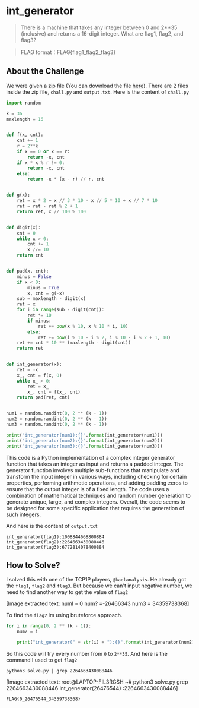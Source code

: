 # int_generator
> There is a machine that takes any integer between 0 and 2**35 (inclusive) and returns a 16-digit integer.
What are flag1, flag2, and flag3?

> FLAG format：FLAG{flag1_flag2_flag3}

## About the Challenge
We were given a zip file (You can download the file [here](mis-int-generator.zip)). There are 2 files inside the zip file, `chall.py` and `output.txt`. Here is the content of `chall.py`

```python
import random

k = 36
maxlength = 16


def f(x, cnt):
    cnt += 1
    r = 2**k
    if x == 0 or x == r:
        return -x, cnt
    if x * x % r != 0:
        return -x, cnt
    else:
        return -x * (x - r) // r, cnt


def g(x):
    ret = x * 2 + x // 3 * 10 - x // 5 * 10 + x // 7 * 10
    ret = ret - ret % 2 + 1
    return ret, x // 100 % 100


def digit(x):
    cnt = 0
    while x > 0:
        cnt += 1
        x //= 10
    return cnt


def pad(x, cnt):
    minus = False
    if x < 0:
        minus = True
        x, cnt = g(-x)
    sub = maxlength - digit(x)
    ret = x
    for i in range(sub - digit(cnt)):
        ret *= 10
        if minus:
            ret += pow(x % 10, x % 10 * i, 10)
        else:
            ret += pow(i % 10 - i % 2, i % 10 - i % 2 + 1, 10)
    ret += cnt * 10 ** (maxlength - digit(cnt))
    return ret


def int_generator(x):
    ret = -x
    x_, cnt = f(x, 0)
    while x_ > 0:
        ret = x_
        x_, cnt = f(x_, cnt)
    return pad(ret, cnt)


num1 = random.randint(0, 2 ** (k - 1))
num2 = random.randint(0, 2 ** (k - 1))
num3 = random.randint(0, 2 ** (k - 1))

print("int_generator(num1):{}".format(int_generator(num1)))
print("int_generator(num2):{}".format(int_generator(num2)))
print("int_generator(num3):{}".format(int_generator(num3)))
```

This code is a Python implementation of a complex integer generator function that takes an integer as input and returns a padded integer. The generator function involves multiple sub-functions that manipulate and transform the input integer in various ways, including checking for certain properties, performing arithmetic operations, and adding padding zeros to ensure that the output integer is of a fixed length. The code uses a combination of mathematical techniques and random number generation to generate unique, large, and complex integers. Overall, the code seems to be designed for some specific application that requires the generation of such integers.

And here is the content of `output.txt`

```
int_generator(flag1):1008844668800884
int_generator(flag2):2264663430088446
int_generator(flag3):6772814078400884
```

## How to Solve?
I solved this with one of the TCP1P players, `@kaelanalysis`. He already got the `flag1`, `flag2` and `flag3`. But because we can't input negative number, we need to find another way to get the value of `flag2`


[Image extracted text: numl = 0
num? =-26466343
num3 = 34359738368]


To find the `flag2` im using bruteforce approach.

```python
for i in range(0, 2 ** (k - 1)):
    num2 = i

    print("int_generator(" + str(i) + "):{}".format(int_generator(num2)))
```

So this code will try every number from `0` to `2**35`. And here is the command I used to get `flag2`

```shell
python3 solve.py | grep 2264663430088446
```


[Image extracted text: root@LAPTOP-FIL3RGSH
~#
python3 solve.py
grep 2264663430088446
int_generator(26476544) :2264663430088446]


```
FLAG{0_26476544_34359738368}
```